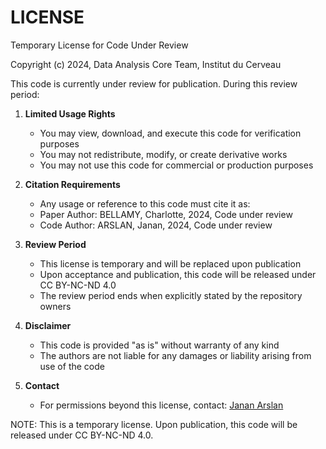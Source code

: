 # LICENSE

Temporary License for Code Under Review

Copyright (c) 2024, Data Analysis Core Team, Institut du Cerveau

This code is currently under review for publication. During this review period:

1. **Limited Usage Rights**
   - You may view, download, and execute this code for verification purposes
   - You may not redistribute, modify, or create derivative works
   - You may not use this code for commercial or production purposes

2. **Citation Requirements**
   - Any usage or reference to this code must cite it as:
   - Paper Author: BELLAMY, Charlotte, 2024, Code under review
   - Code Author: ARSLAN, Janan, 2024, Code under review

3. **Review Period**
   - This license is temporary and will be replaced upon publication
   - Upon acceptance and publication, this code will be released under CC BY-NC-ND 4.0
   - The review period ends when explicitly stated by the repository owners

4. **Disclaimer**
   - This code is provided "as is" without warranty of any kind
   - The authors are not liable for any damages or liability arising from use of the code

5. **Contact**
   - For permissions beyond this license, contact: [Janan Arslan](mailto:janan.arslan@icm-institute.org)

NOTE: This is a temporary license. Upon publication, this code will be released under CC BY-NC-ND 4.0.
